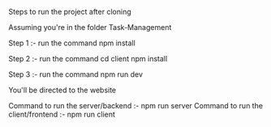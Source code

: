 Steps to run the project after cloning

Assuming you're in the folder Task-Management

Step 1 :- run the command 
npm install

Step 2 :- run the command 
cd client
npm install

Step 3 :- run the command
npm run dev

You'll be directed to the website

Command to run the server/backend :- npm run server
Command to run the client/frontend :- npm run client
